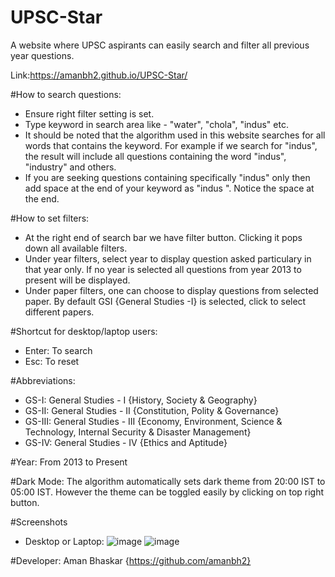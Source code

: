 # UPSC-Star

A website where UPSC aspirants can easily search and filter all previous year questions.

Link:https://amanbh2.github.io/UPSC-Star/

#How to search questions:
+ Ensure right filter setting is set.
+ Type keyword in search area like - "water", "chola", "indus" etc.
+ It should be noted that the algorithm used in this website searches for all words that contains the keyword. For example if we search for "indus", the result will include all questions containing the word "indus", "industry" and others.
+ If you are seeking questions containing specifically "indus" only then add space at the end of your keyword as "indus ". Notice the space at the end.

#How to set filters:
+ At the right end of search bar we have filter button. Clicking it pops down all available filters.
+ Under year filters, select year to display question asked particulary in that year only. If no year is selected all questions from year 2013 to present will be displayed.
+ Under paper filters, one can choose to display questions from selected paper. By default GSI {General Studies -I} is selected, click to select different papers.

#Shortcut for desktop/laptop users:
+ Enter: To search
+ Esc: To reset

#Abbreviations:
+ GS-I: General Studies - I {History, Society & Geography}
+ GS-II: General Studies - II {Constitution, Polity & Governance}
+ GS-III: General Studies - III {Economy, Environment, Science & Technology, Internal Security & Disaster Management}
+ GS-IV: General Studies - IV {Ethics and Aptitude}

#Year: From 2013 to Present

#Dark Mode: The algorithm automatically sets dark theme from 20:00 IST to 05:00 IST. However the theme can be toggled easily by clicking on top right button.

#Screenshots
+ Desktop or Laptop:
![image](https://user-images.githubusercontent.com/69214242/179416307-aba6c497-d1bc-4cfc-95a5-0d533b3483a3.png)
![image](https://user-images.githubusercontent.com/69214242/179416323-97cba958-722f-497d-b384-a644be3460f9.png)


#Developer: Aman Bhaskar {https://github.com/amanbh2}
